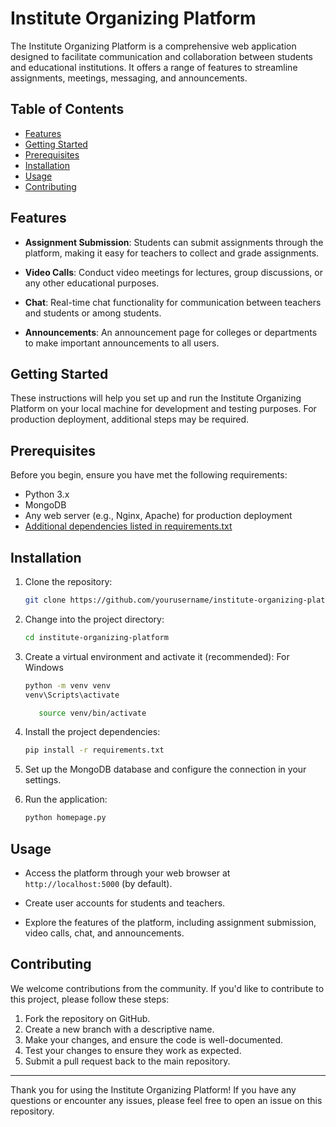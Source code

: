 # Institute Organizing Platform

The Institute Organizing Platform is a comprehensive web application designed to facilitate communication and collaboration between students and educational institutions. It offers a range of features to streamline assignments, meetings, messaging, and announcements.

## Table of Contents

- [Features](#features)
- [Getting Started](#getting-started)
- [Prerequisites](#prerequisites)
- [Installation](#installation)
- [Usage](#usage)
- [Contributing](#contributing)

## Features

- **Assignment Submission**: Students can submit assignments through the platform, making it easy for teachers to collect and grade assignments.

- **Video Calls**: Conduct video meetings for lectures, group discussions, or any other educational purposes.

- **Chat**: Real-time chat functionality for communication between teachers and students or among students.

- **Announcements**: An announcement page for colleges or departments to make important announcements to all users.

## Getting Started

These instructions will help you set up and run the Institute Organizing Platform on your local machine for development and testing purposes. For production deployment, additional steps may be required.

## Prerequisites

Before you begin, ensure you have met the following requirements:

- Python 3.x
- MongoDB
- Any web server (e.g., Nginx, Apache) for production deployment
- [Additional dependencies listed in requirements.txt](requirements.txt)

## Installation

1. Clone the repository:

   ```bash
   git clone https://github.com/yourusername/institute-organizing-platform.git
   ```

2. Change into the project directory:

   ```bash
   cd institute-organizing-platform
   ```

3. Create a virtual environment and activate it (recommended):
   For Windows

   ```bash
   python -m venv venv
   venv\Scripts\activate
   ```

   ```bash
      source venv/bin/activate
   ```

4. Install the project dependencies:

   ```bash
   pip install -r requirements.txt
   ```

5. Set up the MongoDB database and configure the connection in your settings.

6. Run the application:

   ```bash
   python homepage.py
   ```

## Usage

- Access the platform through your web browser at `http://localhost:5000` (by default).

- Create user accounts for students and teachers.

- Explore the features of the platform, including assignment submission, video calls, chat, and announcements.

## Contributing

We welcome contributions from the community. If you'd like to contribute to this project, please follow these steps:

1. Fork the repository on GitHub.
2. Create a new branch with a descriptive name.
3. Make your changes, and ensure the code is well-documented.
4. Test your changes to ensure they work as expected.
5. Submit a pull request back to the main repository.

---

Thank you for using the Institute Organizing Platform! If you have any questions or encounter any issues, please feel free to open an issue on this repository.
